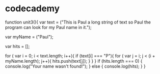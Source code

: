 # codecademy
function unit3(){
var text = ("This is Paul a long string of text so Paul the program can look for my Paul name in it.");

var myName = ("Paul");

var hits = [];

for ( var i = 0; i < text.length; i++){
    if (text[i] === "P"){
        for ( var j = i; j < (i + myName.length); j++){
            hits.push(text[j]);
        }
    }
}
if (hits.length === 0) {
console.log("Your name wasn't found!");
} else {
console.log(hits);
}
}
